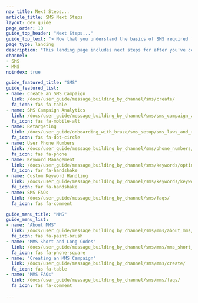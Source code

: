 ```yaml
---
nav_title: Next Steps...
article_title: SMS Next Steps
layout: dev_guide
page_order: 10
guide_top_header: "Next Steps..."
guide_top_text: "> Now that you understand the basics of SMS required for onboarding, get ready to visit our <a href='/docs/user_guide/message_building_by_channel/sms/'>dedicated SMS section</a> for more topics like how to create an SMS campaign, understanding campaign analytics, and SMS keyword processing."
page_type: landing
description: "This landing page includes next steps for after you've completed your initial SMS setup."
channel: 
- SMS
- MMS
noindex: true

guide_featured_title: "SMS"
guide_featured_list:
- name: Create an SMS Campaign
  link: /docs/user_guide/message_building_by_channel/sms/create/
  fa_icon: fas fa-table
- name: SMS Campaign Analytics
  link: /docs/user_guide/message_building_by_channel/sms/sms_campaign_analytics/
  fa_icon: fas fa-mobile-alt
- name: Retargeting
  link: /docs/user_guide/onboarding_with_braze/sms_setup/sms_laws_and_regulations/
  fa_icon: fas fa-dot-circle
- name: User Phone Numbers
  link: /docs/user_guide/message_building_by_channel/sms/phone_numbers/user_phone_numbers/
  fa_icon: fas fa-phone
- name: Keyword Management
  link: /docs/user_guide/message_building_by_channel/sms/keywords/optin_optout/#managing-keywords-and-auto-responses
  fa_icon: far fa-handshake
- name: Custom Keyword Handling
  link: /docs/user_guide/message_building_by_channel/sms/keywords/keyword_handling/
  fa_icon: far fa-handshake
- name: SMS FAQs
  link: /docs/user_guide/message_building_by_channel/sms/faqs/
  fa_icon: fas fa-comment

guide_menu_title: "MMS"
guide_menu_list:
- name: "About MMS"
  link: /docs/user_guide/message_building_by_channel/sms/mms/about_mms/
  fa_icon: fas fa-paint-brush
- name: "MMS Short and Long Codes"
  link: /docs/user_guide/message_building_by_channel/sms/mms/mms_short_long_codes/
  fa_icon: fas fa-phone-square
- name: "Creating an MMS Campaign"
  link: /docs/user_guide/message_building_by_channel/sms/mms/create/
  fa_icon: fas fa-table
- name: "MMS FAQs"
  link: /docs/user_guide/message_building_by_channel/sms/mms/faqs/
  fa_icon: fas fa-comment
  
---
```




